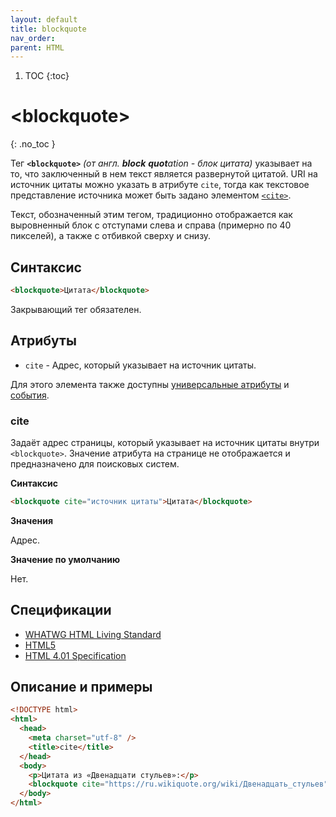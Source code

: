```yaml
---
layout: default
title: blockquote
nav_order:
parent: HTML
---
```


<!-- prettier-ignore-start -->
1. TOC
{:toc}

# &lt;blockquote&gt;
{: .no_toc }
<!-- prettier-ignore-end -->

Тег **`<blockquote>`** _(от англ. **block** **quot**ation - блок цитата)_ указывает на то, что заключенный в нем текст является развернутой цитатой. URI на источник цитаты можно указать в атрибуте `cite`, тогда как текстовое представление источника может быть задано элементом [`<cite>`](/html/cite/).

Текст, обозначенный этим тегом, традиционно отображается как выровненный блок с отступами слева и справа (примерно по 40 пикселей), а также с отбивкой сверху и снизу.

## Синтаксис

```html
<blockquote>Цитата</blockquote>
```

Закрывающий тег обязателен.

## Атрибуты

- `cite` - Адрес, который указывает на источник цитаты.

Для этого элемента также доступны [универсальные атрибуты](/lib/uni-attr/) и [события](/lib/events/).

### cite

Задаёт адрес страницы, который указывает на источник цитаты внутри `<blockquote>`. Значение атрибута на странице не отображается и предназначено для поисковых систем.

**Синтаксис**

```html
<blockquote cite="источник цитаты">Цитата</blockquote>
```

**Значения**

Адрес.

**Значение по умолчанию**

Нет.

## Спецификации

- [WHATWG HTML Living Standard](https://html.spec.whatwg.org/multipage/semantics.html#the-blockquote-element)
- [HTML5](http://www.w3.org/TR/html5/grouping-content.html#the-blockquote-element)
- [HTML 4.01 Specification](http://www.w3.org/TR/html401/struct/text.html#h-9.2.2)

## Описание и примеры

```html
<!DOCTYPE html>
<html>
  <head>
    <meta charset="utf-8" />
    <title>cite</title>
  </head>
  <body>
    <p>Цитата из «Двенадцати стульев»:</p>
    <blockquote cite="https://ru.wikiquote.org/wiki/Двенадцать_стульев">Неделю тому назад состоялся вечер «Общества спасания на водах», о чём свидетельствовал также лозунг на стене: Дело помощи утопающим — дело рук самих утопающих.</blockquote>
  </body>
</html>
```
